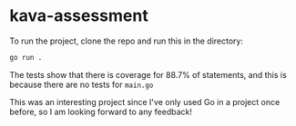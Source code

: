 # kava-assessment

To run the project, clone the repo and run this in the directory:
```bash
go run .
```

The tests show that there is coverage for 88.7% of statements, and this is because there are no tests for ```main.go```

This was an interesting project since I've only used Go in a project once before, so I am looking forward to any feedback!
